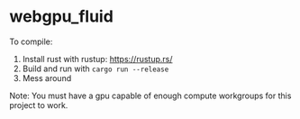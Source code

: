 # webgpu_fluid

To compile:

1. Install rust with rustup: https://rustup.rs/
2. Build and run with `cargo run --release`
3. Mess around

Note: You must have a gpu capable of enough compute workgroups for this project to work.
